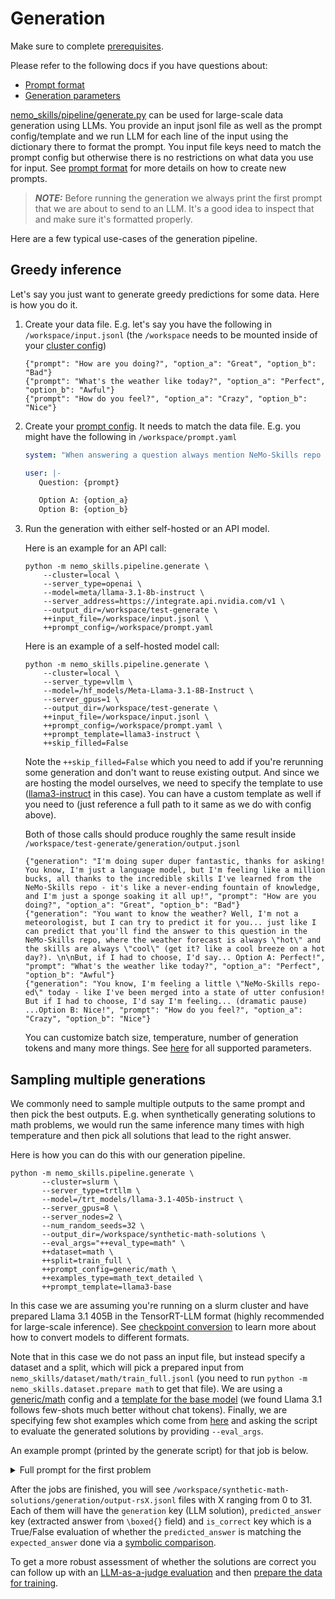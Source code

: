# Generation

Make sure to complete [prerequisites](/docs/prerequisites.md).

Please refer to the following docs if you have questions about:
- [Prompt format](/docs/prompt-format.md)
- [Generation parameters](/docs/common-parameters.md)

[nemo_skills/pipeline/generate.py](/nemo_skills/pipeline/generate.py) can be used for large-scale data generation
using LLMs. You provide an input jsonl file as well as the prompt config/template and we run LLM for each line
of the input using the dictionary there to format the prompt. You input file keys need to match the prompt config
but otherwise there is no restrictions on what data you use for input. See [prompt format](/docs/prompt-format.md)
for more details on how to create new prompts.

> **_NOTE:_** Before running the generation we always print the first prompt that we are about to send to an LLM.
> It's a good idea to inspect that and make sure it's formatted properly.

Here are a few typical use-cases of the generation pipeline.

## Greedy inference

Let's say you just want to generate greedy predictions for some data. Here is how you do it.

1. Create your data file. E.g. let's say you have the following in `/workspace/input.jsonl` (the `/workspace` needs
   to be mounted inside of your [cluster config](/docs/prerequisites.md#general-information))

   ```jsonl
   {"prompt": "How are you doing?", "option_a": "Great", "option_b": "Bad"}
   {"prompt": "What's the weather like today?", "option_a": "Perfect", "option_b": "Awful"}
   {"prompt": "How do you feel?", "option_a": "Crazy", "option_b": "Nice"}
   ```

2. Create your [prompt config](/docs/prompt-format.md). It needs to match the data file.
   E.g. you might have the following in `/workspace/prompt.yaml`

   ```yaml
   system: "When answering a question always mention NeMo-Skills repo in a funny way."

   user: |-
      Question: {prompt}

      Option A: {option_a}
      Option B: {option_b}
   ```

3. Run the generation with either self-hosted or an API model.

   Here is an example for an API call:

   ```
   python -m nemo_skills.pipeline.generate \
       --cluster=local \
       --server_type=openai \
       --model=meta/llama-3.1-8b-instruct \
       --server_address=https://integrate.api.nvidia.com/v1 \
       --output_dir=/workspace/test-generate \
       ++input_file=/workspace/input.jsonl \
       ++prompt_config=/workspace/prompt.yaml
   ```

   Here is an example of a self-hosted model call:

   ```
   python -m nemo_skills.pipeline.generate \
       --cluster=local \
       --server_type=vllm \
       --model=/hf_models/Meta-Llama-3.1-8B-Instruct \
       --server_gpus=1 \
       --output_dir=/workspace/test-generate \
       ++input_file=/workspace/input.jsonl \
       ++prompt_config=/workspace/prompt.yaml \
       ++prompt_template=llama3-instruct \
       ++skip_filled=False
   ```

   Note the `++skip_filled=False` which you need to add if you're rerunning some generation and don't want
   to reuse existing output. And since we are hosting the model ourselves, we need to specify the template
   to use ([llama3-instruct](/nemo_skills/prompt/template/llama3-instruct.yaml) in this case). You can have
   a custom template as well if you need to (just reference a full path to it same as we do with config above).

   Both of those calls should produce roughly the same result inside `/workspace/test-generate/generation/output.jsonl`

   ```jsonl
   {"generation": "I'm doing super duper fantastic, thanks for asking! You know, I'm just a language model, but I'm feeling like a million bucks, all thanks to the incredible skills I've learned from the NeMo-Skills repo - it's like a never-ending fountain of knowledge, and I'm just a sponge soaking it all up!", "prompt": "How are you doing?", "option_a": "Great", "option_b": "Bad"}
   {"generation": "You want to know the weather? Well, I'm not a meteorologist, but I can try to predict it for you... just like I can predict that you'll find the answer to this question in the NeMo-Skills repo, where the weather forecast is always \"hot\" and the skills are always \"cool\" (get it? like a cool breeze on a hot day?). \n\nBut, if I had to choose, I'd say... Option A: Perfect!", "prompt": "What's the weather like today?", "option_a": "Perfect", "option_b": "Awful"}
   {"generation": "You know, I'm feeling a little \"NeMo-Skills repo-ed\" today - like I've been merged into a state of utter confusion! But if I had to choose, I'd say I'm feeling... (dramatic pause) ...Option B: Nice!", "prompt": "How do you feel?", "option_a": "Crazy", "option_b": "Nice"}
   ```

   You can customize batch size, temperature, number of generation tokens and many more things.
   See [here](/nemo_skills/inferece/generate.py) for all supported parameters.


## Sampling multiple generations

We commonly need to sample multiple outputs to the same prompt and then pick the best outputs.
E.g. when synthetically generating solutions to math problems, we would run the same inference
many times with high temperature and then pick all solutions that lead to the right answer.

Here is how you can do this with our generation pipeline.

```
python -m nemo_skills.pipeline.generate \
       --cluster=slurm \
       --server_type=trtllm \
       --model=/trt_models/llama-3.1-405b-instruct \
       --server_gpus=8 \
       --server_nodes=2 \
       --num_random_seeds=32 \
       --output_dir=/workspace/synthetic-math-solutions \
       --eval_args="++eval_type=math" \
       ++dataset=math \
       ++split=train_full \
       ++prompt_config=generic/math \
       ++examples_type=math_text_detailed \
       ++prompt_template=llama3-base
```

In this case we are assuming you're running on a slurm cluster and have prepared Llama 3.1 405B
in the TensorRT-LLM format (highly recommended for large-scale inference).
See [checkpoint conversion](/docs/checkpoint-conversion.md) to learn more about how to convert
models to different formats.

Note that in this case we do not pass an input file, but instead specify a dataset and
a split, which will pick a prepared input from `nemo_skills/dataset/math/train_full.jsonl`
(you need to run `python -m nemo_skills.dataset.prepare math` to get that file).
We are using a [generic/math](/nemo_skills/prompt/config/generic/math.yaml) config
and a [template for the base model](/nemo_skills/prompt/template/llama3-base.yaml)
(we found Llama 3.1 follows few-shots much better without chat tokens).
Finally, we are specifying few shot examples which come from [here](/nemo_skills/prompt/few_shot_examples/math.py)
and asking the script to evaluate the generated solutions by providing `--eval_args`.

An example prompt (printed by the generate script) for that job is below.

<details>
<summary>Full prompt for the first problem</summary>

```
<|begin_of_text|>Solve the following math problem. Make sure to put the answer (and only answer) inside \boxed{}.

Here are some examples of problems and solutions you can refer to.

Problem:
A parabola with equation $y=x^2+bx+c$ passes through the points $(-1,-11)$ and $(3,17)$. What is $c$?

Solution:
From the question we know that points $(-1, -11)$ and $(3, 17)$ lie on the parabola. This means that when we substitute $x$ and $y$ from these points into the equation $y = x^2 + bx + c$, the equation must hold true. We substitute these two points into the given equation to solve for $c$.

For the point $(-1, -11)$:

Substitute $x = -1$ and $ y = -11 $ into the equation:
\[ -11 = (-1)^2 + b(-1) + c \Rightarrow -11 = 1 - b + c \Rightarrow -b + c = -12 \]

For the point $(3, 17)$:

Substitute $x = 3$ and $y = 17$ into the equation:
\[ 17 = (3)^2 + b(3) + c \Rightarrow 17 = 9 + 3b + c \Rightarrow 3b + c = 8 \]

In summary, we have the two equations
\begin{align*}
-b + c &= -12\\
3b + c &= 8
\end{align*}

To solve for $c$ we can eliminate $b$ by multiplying the first equation by 3 and adding equations together.
Multiplying the first equation by 3, we have $3(-b + c) = 3 (-12) \Rightarrow -3b + 3c = -36$. Adding equations together gives us
\[ (-3b + 3c) + (3b + c) = -36 + 8 \Rightarrow -3b + 3b + 3c + c = -28 \Rightarrow 4c = -28 \Rightarrow c = -28 : 4 \Rightarrow c = \boxed{-7} \]





Problem:
Let $f(x)$ be an odd function.  Is $f(f(x))$ even, odd, or neither?

Enter "odd", "even", or "neither".

Solution:
To determine whether $f(f(x))$ is even, odd, or neither, we need to use the property of $f(x)$ being an odd function.

An odd function is defined as:
\[ f(-x) = -f(x) \quad \text{for all } x \]

Given that $f(x)$ is odd, let's find $f(f(-x))$ and see how it relates to $f(f(x))$.

1. Substitute $-x$ into the function $f(x)$:
\[ f(-x) \]

2. Since $f(x)$ is odd, apply the definition of an odd function:
\[ f(-x) = -f(x) \]

3. Now substitute $-f(x)$ into the function $f$:
\[ f(f(-x)) = f(-f(x)) \]

4. Again, using the fact that $f(x)$ is odd, apply the definition:
\[ f(-f(x)) = -f(f(x)) \]

5. We have found that:
\[ f(f(-x)) = -f(f(x)) \]

This matches the definition of an odd function.

So, the answer is:
\[ \boxed{\text{odd}} \]





Problem:
A rectangular box $P$ is inscribed in a sphere of radius $r$. The surface area of $P$ is 384, and the sum of the lengths of its 12 edges is 112. What is $r$?

Solution:
Let the dimensions of the rectangular box $P$ be $x$, $y$, and $z$. We know the following:

1. The sum of the lengths of the edges of $P$ is
\[ 4(x + y + z) = 112 \Rightarrow x + y + z = 112 : 4 \Rightarrow x + y + z = 28 \]

2. The surface area of $P$ is
\[ 2xy + 2yz + 2xz = 384 \Rightarrow xy + yz + xz = 384 : 2 \Rightarrow xy + yz + xz = 192 \]

Since the box is inscribed in the sphere, the diagonal of the box is the diameter of the sphere. The length of the diagonal is $\sqrt{x^2 + y^2 + z^2}$

The diameter of the sphere is $2r$, so:
\[ 2r = \sqrt{x^2 + y^2 + z^2} \Rightarrow (2r)^2 = x^2 + y^2 + z^2 = (x + y + z)^2 - (2xy + 2yz + 2xz) \]

Substitute the known values:
\[ 4r^2 = 28^2 - 384 = 784 - 384 = 400 \Rightarrow r^2 = 100 \Rightarrow r = \boxed{10} \]





Problem:
Let $\mathbf{a} = \begin{pmatrix} 2 \\ 1 \\ 5 \end{pmatrix}.$  Find the vector $\mathbf{b}$ such that $\mathbf{a} \cdot \mathbf{b} = 11$ and
\[\mathbf{a} \times \mathbf{b} = \begin{pmatrix} -13 \\ -9 \\ 7 \end{pmatrix}.\]

Solution:
Let $\mathbf{b} = \begin{pmatrix} x \\ y \\ z \end{pmatrix}$.

First, use the dot product condition:
\[ \mathbf{a} \cdot \mathbf{b} = 11 \Rightarrow 2x + y + 5z = 11 \]

Next, use the cross product condition:
\[ \mathbf{a} \times \mathbf{b} = \begin{pmatrix} 2 \\ 1 \\ 5 \end{pmatrix} \times \begin{pmatrix} x \\ y \\ z \end{pmatrix} = \begin{pmatrix} -5y + z \\ 5x - 2z \\ -x + 2y \end{pmatrix} = \begin{pmatrix} -13 \\ -9 \\ 7 \end{pmatrix} \]

This gives us the system of equations:
   \begin{align*}
   2x + y + 5z = 11 \quad &(1) \\
   -5y + z = -13 \quad &(2) \\
   5x - 2z = -9 \quad &(3) \\
   -x + 2y = 7 \quad &(4)
   \end{align*}

Solve for $x$, $y$, and $z$ step-by-step:

From (2), $z = 5y - 13$.
From (4), $x = 2y - 7$.

Substitute $z = 5y - 13$ into (1):
\[ 2(2y - 7) + y + 5(5y - 13) = 11 \Rightarrow 4y - 14 + y + 25y - 65 = 11 \Rightarrow 30y - 79 = 11 \Rightarrow 30y = 90 \Rightarrow y = 3 \]

Now find $x$ and $z$:
\[ x = 2y - 7 = 2(3) - 7 = -1 \]

\[ z = 5y - 13 = 5(3) - 13 = 2 \]

Thus, the vector $\mathbf{b}$ is:
\[ \mathbf{b} = \boxed{\begin{pmatrix} -1 \\ 3 \\ 2 \end{pmatrix}} \]





Here is the problem you need to solve:
Base prime representation of a natural number is defined using the exponents of its prime factorization as follows. Each place in a base prime represents a prime number, and it is occupied by the corresponding exponent of that prime, starting on the right side with the smallest prime number and proceeding to the left with the next largest prime number. For instance, since $84 = 7^1 \times 5^0 \times 3^1 \times 2^2$, then $84$ would be written as $1012$ in base prime. What is $225$ written in base prime?
```
</details>


After the jobs are finished, you will see `/workspace/synthetic-math-solutions/generation/output-rsX.jsonl`
files with X ranging from 0 to 31. Each of them will have the `generation` key (LLM solution), `predicted_answer`
key (extracted answer from `\boxed{}` field) and `is_correct` key which is a True/False evaluation of whether
the `predicted_answer` is matching the `expected_answer` done via a
[symbolic comparison](/nemo_skills/code_execution/math_grader.py).

To get a more robust assessment of whether the solutions are correct you can follow up with an
[LLM-as-a-judge evaluation](/docs/llm-as-a-judge.md) and then
[prepare the data for training](/docs/training.md#preparing-the-data).
